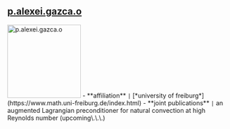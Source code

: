 ## [p.alexei.gazca.o](https://gazcaorozco.github.io/home/)
<img src="/assets/collaborators/img/alexei.jpeg" alt="p.alexei.gazca.o" width="167" />
- **affiliation** <code>&#124;</code> [*university of freiburg*](https://www.math.uni-freiburg.de/index.html)
- **joint publications** <code>&#124;</code> an augmented Lagrangian preconditioner for natural convection at high Reynolds number (upcoming\.\.\.)